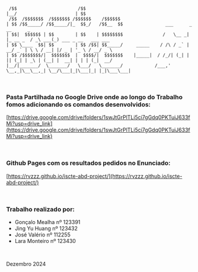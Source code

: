 ```
 /$$                       /$$
|__/                      | $$
 /$$  /$$$$$$$  /$$$$$$$ /$$$$$$    /$$$$$$
| $$ /$$_____/ /$$_____/|_  $$_/   /$$__  $$                ___      _          __      _
| $$|  $$$$$$ | $$        | $$    | $$$$$$$$               /   \__ _| |_ __ _  / _\ ___(_) ___ _ __   ___ ___
| $$ \____  $$| $$        | $$ /$$| $$_____/     _____    / /\ / _` | __/ _` | \ \ / __| |/ _ | '_ \ / __/ _ \
| $$ /$$$$$$$/|  $$$$$$$  |  $$$$/|  $$$$$$$    |_____|  / /_/| (_| | || (_| | _\ | (__| |  __| | | | (_|  __/
|__/|_______/  \_______/   \___/   \_______/            /___,' \__,_|\__\__,_| \__/\___|_|\___|_| |_|\___\___|
```

<br>

### Pasta Partilhada no Google Drive onde ao longo do Trabalho fomos adicionando os comandos desenvolvidos:
[https://drive.google.com/drive/folders/1swJtGrPlTLi5ci7gGdq0PKTuiJ633fMi?usp=drive_link](https://drive.google.com/drive/folders/1swJtGrPlTLi5ci7gGdq0PKTuiJ633fMi?usp=drive_link)

<br>

### Github Pages com os resultados pedidos no Enunciado:
[https://rvzzz.github.io/iscte-abd-project/](https://rvzzz.github.io/iscte-abd-project/)

<br>

### Trabalho realizado por:

- Gonçalo Mealha nº 123391
- Jing Yu Huang nº 123432
- José Valério nº 112255
- Lara Monteiro nº 123430

<br>

Dezembro 2024
